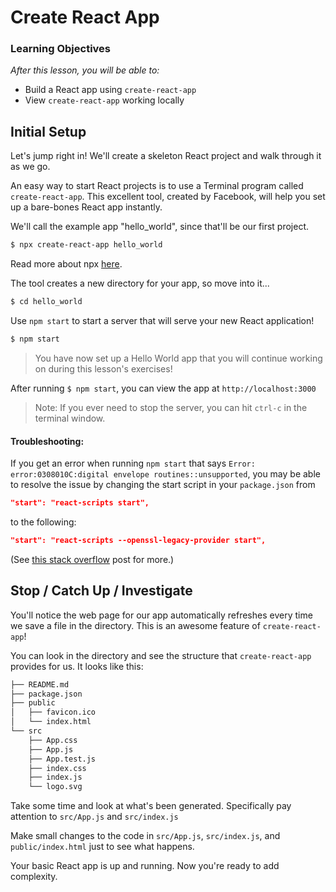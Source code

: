 # Create React App

### Learning Objectives

_After this lesson, you will be able to:_

* Build a React app using `create-react-app`
* View `create-react-app` working locally

## Initial Setup

Let's jump right in! We'll create a skeleton React project and walk through it as we go.

An easy way to start React projects is to use a Terminal program called `create-react-app`. This excellent tool, created by Facebook, will help you set up a bare-bones React app instantly.

We'll call the example app "hello\_world", since that'll be our first project.

```bash
$ npx create-react-app hello_world
```

Read more about npx [here](https://medium.com/@maybekatz/introducing-npx-an-npm-package-runner-55f7d4bd282b).

The tool creates a new directory for your app, so move into it...

```bash
$ cd hello_world
```

Use `npm start` to start a server that will serve your new React application!

```bash
$ npm start
```

> You have now set up a Hello World app that you will continue working on during this lesson's exercises!

After running `$ npm start`, you can view the app at `http://localhost:3000`

> Note: If you ever need to stop the server, you can hit `ctrl-c` in the terminal window.

#### Troubleshooting: 

If you get an error when running `npm start` that says `Error: error:0308010C:digital envelope routines::unsupported`, you may be able to resolve the issue by changing the start script in your `package.json` from

```json
"start": "react-scripts start",
```
to the following:

```json
"start": "react-scripts --openssl-legacy-provider start",
```

(See [this stack overflow](https://stackoverflow.com/questions/69692842/error-message-error0308010cdigital-envelope-routinesunsupported) post for more.)

## Stop / Catch Up / Investigate


You'll notice the web page for our app automatically refreshes every time we save a file in the directory. This is an awesome feature of `create-react-app`!

You can look in the directory and see the structure that `create-react-app` provides for us. It looks like this:

```bash
├── README.md
├── package.json
├── public
│   ├── favicon.ico
│   └── index.html
└── src
    ├── App.css
    ├── App.js
    ├── App.test.js
    ├── index.css
    ├── index.js
    └── logo.svg
```

Take some time and look at what's been generated. Specifically pay attention to `src/App.js` and `src/index.js`

Make small changes to the code in `src/App.js`, `src/index.js`, and `public/index.html` just to see what happens.

Your basic React app is up and running. Now you're ready to add complexity.

